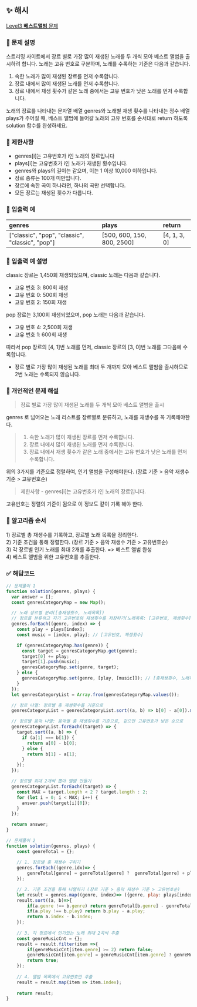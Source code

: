 ## ✨ 해시
[Level3 **베스트앨범** 문제](https://school.programmers.co.kr/learn/courses/30/lessons/42579) 

### 📘 문제 설명
스트리밍 사이트에서 장르 별로 가장 많이 재생된 노래를 두 개씩 모아 베스트 앨범을 출시하려 합니다. 노래는 고유 번호로 구분하며, 노래를 수록하는 기준은 다음과 같습니다.

1. 속한 노래가 많이 재생된 장르를 먼저 수록합니다.
2. 장르 내에서 많이 재생된 노래를 먼저 수록합니다.
3. 장르 내에서 재생 횟수가 같은 노래 중에서는 고유 번호가 낮은 노래를 먼저 수록합니다.

노래의 장르를 나타내는 문자열 배열 genres와 노래별 재생 횟수를 나타내는 정수 배열 plays가 주어질 때, 베스트 앨범에 들어갈 노래의 고유 번호를 순서대로 return 하도록 solution 함수를 완성하세요.

### 📕 제한사항
- genres[i]는 고유번호가 i인 노래의 장르입니다
- plays[i]는 고유번호가 i인 노래가 재생된 횟수입니다.
- genres와 plays의 길이는 같으며, 이는 1 이상 10,000 이하입니다.
- 장르 종류는 100개 미만입니다.
- 장르에 속한 곡이 하나라면, 하나의 곡만 선택합니다.
- 모든 장르는 재생된 횟수가 다릅니다.

### 📙 입출력 예
|genres|plays|return|
|:---|:---|:---|
|["classic", "pop", "classic", "classic", "pop"]|[500, 600, 150, 800, 2500]|[4, 1, 3, 0]|

### 📒 입출력 예 설명
classic 장르는 1,450회 재생되었으며, classic 노래는 다음과 같습니다.

- 고유 번호 3: 800회 재생
- 고유 번호 0: 500회 재생
- 고유 번호 2: 150회 재생
  
pop 장르는 3,100회 재생되었으며, pop 노래는 다음과 같습니다.

- 고유 번호 4: 2,500회 재생
- 고유 번호 1: 600회 재생
  
따라서 pop 장르의 [4, 1]번 노래를 먼저, classic 장르의 [3, 0]번 노래를 그다음에 수록합니다.

- 장르 별로 가장 많이 재생된 노래를 최대 두 개까지 모아 베스트 앨범을 출시하므로 2번 노래는 수록되지 않습니다.

### 📗 개인적인 문제 해설
> 장르 별로 가장 많이 재생된 노래를 두 개씩 모아 베스트 앨범을 출시

genres 로 넘어오는 노래 리스트를 장르별로 분류하고, 노래를 재생수를 꼭 기록해야한다.

> 1. 속한 노래가 많이 재생된 장르를 먼저 수록합니다.
> 2. 장르 내에서 많이 재생된 노래를 먼저 수록합니다.
> 3. 장르 내에서 재생 횟수가 같은 노래 중에서는 고유 번호가 낮은 노래를 먼저 수록합니다.

위의 3가지를 기준으로 정렬하여, 인기 앨범을 구성해야한다. (장르 기준 > 음악 재생수 기준 > 고유번호순)

> 제한사항 - genres[i]는 고유번호가 i인 노래의 장르입니다.

고유번호는 정렬의 기준이 됨으로 이 정보도 같이 기록 해야 한다.

### 📔 알고리즘 순서
1\) 장르별 총 재생수를 기록하고, 장르별 노래 목록을 정리한다.   
2\) 기준 조건을 통해 정렬한다. (장르 기준 > 음악 재생수 기준 > 고유번호순)   
3\) 각 장르별 인기 노래를 최대 2개를 추출한다. => 베스트 앨범 완성   
4\) 베스트 앨범을 위한 고유번호를 추출한다.   


### ✅ 해답코드
```javascript
// 문제풀이 1
function solution(genres, plays) {
  var answer = [];
  const genresCategoryMap = new Map();

  // 노래 장르별 분리([총재생횟수, 노레목록])
  // 장르를 분류하고 자기 고유번호와 재생횟수를 저장하기(노래목록: [고유번호, 재생횟수])
  genres.forEach((genre, index) => {
    const play = plays[index];
    const music = [index, play]; // [고유번호, 재생횟수]

    if (genresCategoryMap.has(genre)) {
      const target = genresCategoryMap.get(genre);
      target[0] += play;
      target[1].push(music);
      genresCategoryMap.set(genre, target);
    } else {
      genresCategoryMap.set(genre, [play, [music]]); // [총재생횟수, 노래목록]
    }
  });
  let genresCategoryList = Array.from(genresCategoryMap.values());

  // 장르 나열: 장르별 총 재생횟수를 기준으로
  genresCategoryList = genresCategoryList.sort((a, b) => b[0] - a[0]).map((item) => item[1]);

  // 장르별 음악 나열: 음악별 총 재생횟수를 기준으로, 같으면 고유번호가 낮은 순으로
  genresCategoryList.forEach((target) => {
    target.sort((a, b) => {
      if (a[1] === b[1]) {
        return a[0] - b[0];
      } else {
        return b[1] - a[1];
      }
    });
  });

  // 장르별 최대 2개씩 뽑아 앨범 만들기
  genresCategoryList.forEach((target) => {
    const MAX = target.length < 2 ? target.length : 2;
    for (let i = 0; i < MAX; i++) {
      answer.push(target[i][0]);
    }
  });

  return answer;
}
```

```javascript
// 문제풀이 2
function solution(genres, plays) {
    const genreTotal = {};
    
    // 1. 장르별 총 재생수 구하기
    genres.forEach((genre,idx)=> {
        genreTotal[genre] = genreTotal[genre] ?  genreTotal[genre] + plays[idx] : plays[idx];        
    });

    // 2. 기준 조건을 통해 나열하기 (장르 기준 > 음악 재생수 기준 > 고유번호순)
    let result = genres.map((genre, index)=> ({genre, play: plays[index] , index}));
    result.sort((a, b)=>{
        if(a.genre !== b.genre) return genreTotal[b.genre] - genreTotal[a.genre];
        if(a.play !== b.play) return b.play - a.play;
        return a.index - b.index;
    });
    
    // 3. 각 장르에서 인기있는 노래 최대 2곡씩 추출
    const genreMusicCnt = {};
    result = result.filter(item =>{
        if(genreMusicCnt[item.genre] >= 2) return false;
        genreMusicCnt[item.genre] = genreMusicCnt[item.genre] ? genreMusicCnt[item.genre] + 1 : 1;
        return true;
    });
    
    // 4. 앨범 목록에서 고유번호만 추출
    result = result.map(item => item.index);    
    
    return result;
}
```